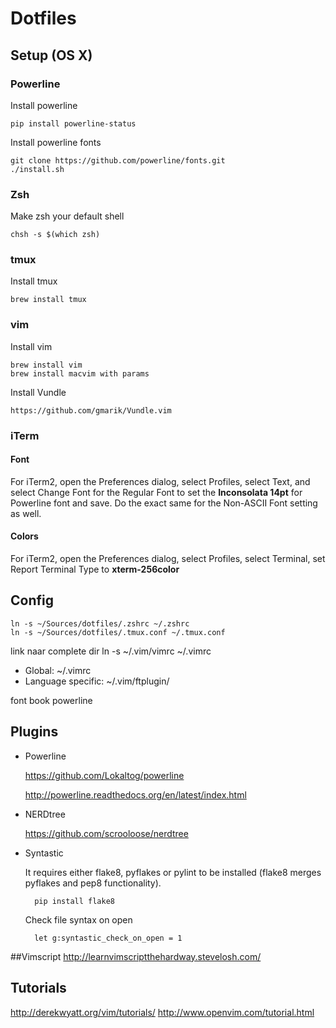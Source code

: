# Dotfiles

## Setup (OS X)

### Powerline
Install powerline	


	pip install powerline-status
	
Install powerline fonts
	
	git clone https://github.com/powerline/fonts.git
	./install.sh


### Zsh
Make zsh your default shell

	chsh -s $(which zsh)

### tmux
Install tmux

	brew install tmux

### vim
Install vim

	brew install vim
	brew install macvim with params

Install Vundle

	https://github.com/gmarik/Vundle.vim
	
### iTerm

#### Font
For iTerm2, open the Preferences dialog, select Profiles, select Text, and select Change Font for the Regular Font to set the **Inconsolata 14pt** for Powerline font and save. Do the exact same for the Non-ASCII Font setting as well.

#### Colors
For iTerm2, open the Preferences dialog, select Profiles, select Terminal, set Report Terminal Type to **xterm-256color**





## Config

	ln -s ~/Sources/dotfiles/.zshrc ~/.zshrc
	ln -s ~/Sources/dotfiles/.tmux.conf ~/.tmux.conf

link naar complete dir
			ln -s ~/.vim/vimrc ~/.vimrc


- Global: ~/.vimrc
- Language specific: ~/.vim/ftplugin/

 
font book powerline

## Plugins
- Powerline
	
	https://github.com/Lokaltog/powerline
	
	http://powerline.readthedocs.org/en/latest/index.html
- NERDtree
	
	https://github.com/scrooloose/nerdtree
	
- Syntastic
	
	It requires either flake8, pyflakes or pylint to be installed (flake8 merges pyflakes and pep8 functionality).
	
		pip install flake8
	
	Check file syntax on open
	
		let g:syntastic_check_on_open = 1

##Vimscript
http://learnvimscriptthehardway.stevelosh.com/

## Tutorials
http://derekwyatt.org/vim/tutorials/
http://www.openvim.com/tutorial.html


